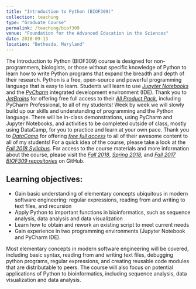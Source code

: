 ```yaml
---
title: "Introduction to Python (BIOF309)"
collection: teaching
type: "Graduate Course"
permalink: /teaching/biof309
venue: "Foundation for the Advanced Education in the Sciences"
date: 2018-09-13
location: "Bethesda, Maryland"
---
```

The Introduction to Python (BIOF309) course is designed for non-programmers, biologists, or those without specific knowledge of Python to learn how to write Python programs that expand the breadth and depth of their research. Python is a free, open-source and powerful programming language that is easy to learn. Students will learn to use <font color="blue"><i><a href="http://jupyter.org/">Jupyter Notebooks</a></i></font> and the <font color="blue"><i><a href="https://www.jetbrains.com/pycharm/">PyCharm</a></i></font> integrated development environment (IDE). Thank you to <font color="blue"><i><a href="https://www.jetbrains.com">JetBrains</a></i></font> for offering free full access to their <font color="blue"><i><a href="https://www.jetbrains.com/student/">All Product Pack</a></i></font>, including PyCharm Professional, to all of my students! Week by week we will slowly build up our skills and understanding of programming and the Python language. There will be in-class demonstrations, using PyCharm and Jupyter Notebooks, and activities to be completed outside of class, mostly using DataCamp, for you to practice and learn at your own pace. Thank you to <font color="blue"><i><a href="https://www.datacamp.com/">DataCamp</a></i></font> for offering <font color="blue"><i><a href="https://www.datacamp.com/groups/education">free full access</a></i></font> to all of their awesome content to all of my students! For a quick idea of the course, please take a look at the <font color="blue"><i><a href="https://marskar.github.io/biof309_fall2018">Fall 2018 Syllabus</a></i></font>. For access to the course materials and more information about the course, please visit the <font color="blue"><i><a href="https://github.com/marskar/biof309_fall2018">Fall 2018</a></i></font>, <font color="blue"><i><a href="https://github.com/marskar/biof309_spring2018">Spring 2018</a></i></font>, and <font color="blue"><i><a href="https://github.com/marskar/BIOF309_Fall2017">Fall 2017 BIOF309 repositories</a></i></font> on GitHub.



## Learning objectives:

- Gain basic understanding of elementary concepts ubiquitous in modern software engineering: regular expressions, reading from and writing to text files, and recursion
- Apply Python to important functions in bioinformatics, such as sequence analysis, data analysis and data visualization
- Learn how to obtain and rework an existing script to meet current needs
- Gain experience in two programming environments (Jupyter Notebook and PyCharm IDE).

Most elementary concepts in modern software engineering will be covered, including basic syntax, reading from and writing text files, debugging python programs, regular expressions, and creating reusable code modules that are distributable to peers. The course will also focus on potential applications of Python to bioinformatics, including sequence analysis, data visualization and data analysis.
